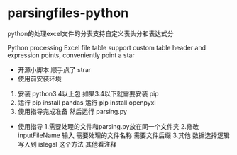 # parsingfiles-python

python的处理excel文件的分表支持自定义表头分和表达式分

Python processing Excel file table support custom table header and expression points, conveniently point a star

* 开源小脚本 顺手点了 strar
* 使用前安装环境
1. 安装 python3.4以上包 如果3.4以下就需要安装 pip 
2. 运行 pip install pandas 运行 pip install openpyxl
3. 使用指导完成准备 然后运行 parsing.py
  
* 使用指导
1.需要处理的文件和parsing.py放在同一个文件夹
2.修改 inputFileName  输入 需要处理的文件名称 需要文件后缀 
3.其他 数据选择逻辑 写入到 islegal 这个方法 其他看注释
